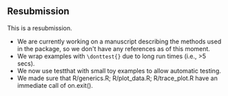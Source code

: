 ## Resubmission
This is a resubmission.

* We are currently working on a manuscript describing the methods used in the package, so we don't have any references as of this moment.
* We wrap examples with `\donttest{}` due to long run times (i.e., >5 secs).
* We now use testthat with small toy examples to allow automatic testing.
* We made sure that R/generics.R; R/plot_data.R; R/trace_plot.R have an immediate call of on.exit().